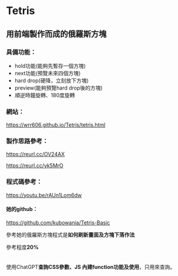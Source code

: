 # Tetris
## 用前端製作而成的俄羅斯方塊
### 具備功能：
- hold功能(能夠先暫存一個方塊)
- next功能(預覽未來四個方塊)
- hard drop(硬降，立刻放下方塊)
- preview(能夠預覽hard drop後的方塊)
- 順逆時鐘旋轉、180度旋轉

### 網站：
https://wrr606.github.io/Tetris/tetris.html

### 製作思路參考：

https://reurl.cc/OV24AX

https://reurl.cc/yk5MrO

### 程式碼參考：

https://youtu.be/rAUn1Lom6dw

#### 她的github：

https://github.com/kubowania/Tetris-Basic

參考她的俄羅斯方塊程式是**如何刷新畫面及方塊下落作法**

參考程度**20%**
<br><br><br>
使用ChatGPT**查詢CSS參數、JS 內建function功能及使用**，只用來查詢。